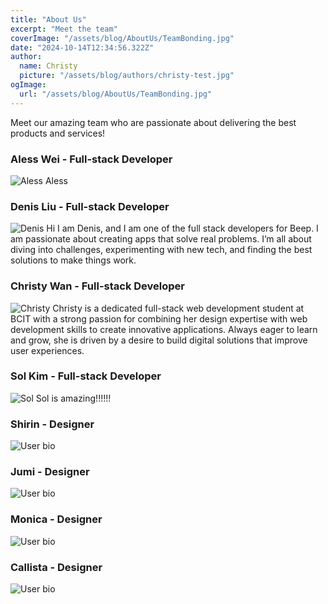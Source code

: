 ```yaml
---
title: "About Us"
excerpt: "Meet the team"
coverImage: "/assets/blog/AboutUs/TeamBonding.jpg"
date: "2024-10-14T12:34:56.322Z"
author:
  name: Christy
  picture: "/assets/blog/authors/christy-test.jpg"
ogImage:
  url: "/assets/blog/AboutUs/TeamBonding.jpg"
---
```


Meet our amazing team who are passionate about delivering the best products and services!

### Aless Wei - Full-stack Developer

![Aless](/assets/blog/authors/aless-profile.png)
Aless

### Denis Liu - Full-stack Developer

![Denis](/assets/blog/authors/denis-profile.png)
Hi I am Denis, and I am one of the full stack developers for Beep. I am passionate about creating apps that solve real problems. I’m all about diving into challenges, experimenting with new tech, and finding the best solutions to make things work.

### Christy Wan - Full-stack Developer

![Christy](/assets/blog/authors/christy-profile.png)
Christy is a dedicated full-stack web development student at BCIT with a strong passion for combining her design expertise with web development skills to create innovative applications. Always eager to learn and grow, she is driven by a desire to build digital solutions that improve user experiences.

### Sol Kim - Full-stack Developer

![Sol](/assets/blog/authors/sol-profile.png)
Sol is amazing!!!!!!

### Shirin - Designer

![User](/assets/blog/authors/profile-user.png)
bio

### Jumi - Designer

![User](/assets/blog/authors/profile-user.png)
bio

### Monica - Designer

![User](/assets/blog/authors/profile-user.png)
bio

### Callista - Designer

![User](/assets/blog/authors/profile-user.png)
bio

